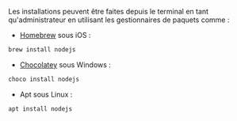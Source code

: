 Les installations peuvent être faites depuis le terminal en tant qu'administrateur en utilisant les gestionnaires de paquets comme :
* [Homebrew](https://brew.sh) sous iOS :
```bash
brew install nodejs
```
* [Chocolatey](https://chocolatey.org) sous Windows :
```bash
choco install nodejs
```
* Apt sous Linux :
```bash
apt install nodejs
```

